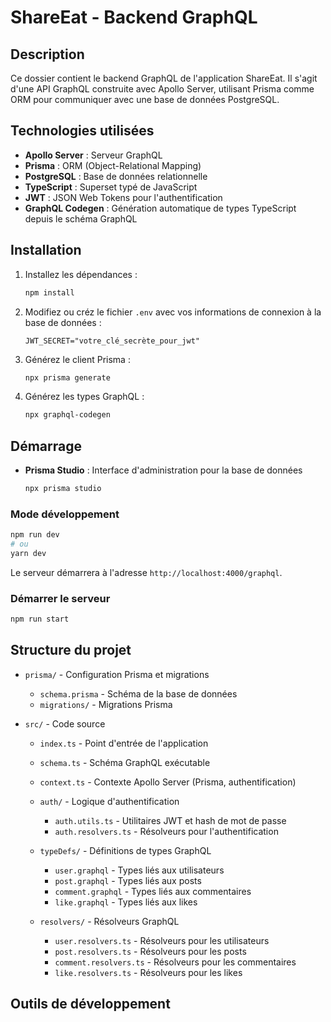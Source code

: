 # ShareEat - Backend GraphQL

## Description

Ce dossier contient le backend GraphQL de l'application ShareEat. Il s'agit d'une API GraphQL construite avec Apollo Server, utilisant Prisma comme ORM pour communiquer avec une base de données PostgreSQL.

## Technologies utilisées

- **Apollo Server** : Serveur GraphQL
- **Prisma** : ORM (Object-Relational Mapping)
- **PostgreSQL** : Base de données relationnelle
- **TypeScript** : Superset typé de JavaScript
- **JWT** : JSON Web Tokens pour l'authentification
- **GraphQL Codegen** : Génération automatique de types TypeScript depuis le schéma GraphQL

## Installation

1. Installez les dépendances :
   ```bash
   npm install
   ```
   
3. Modifiez ou créz le fichier `.env` avec vos informations de connexion à la base de données :
   ```
   JWT_SECRET="votre_clé_secrète_pour_jwt"
   ```
   
4. Générez le client Prisma :
   ```bash
   npx prisma generate
   ```

6. Générez les types GraphQL :
   ```bash
   npx graphql-codegen
   ```

## Démarrage

- **Prisma Studio** : Interface d'administration pour la base de données
  ```bash
  npx prisma studio
  ```

### Mode développement

```bash
npm run dev
# ou
yarn dev
```

Le serveur démarrera à l'adresse `http://localhost:4000/graphql`.

### Démarrer le serveur

```bash
npm run start
```

## Structure du projet

- `prisma/` - Configuration Prisma et migrations
  - `schema.prisma` - Schéma de la base de données
  - `migrations/` - Migrations Prisma

- `src/` - Code source
  - `index.ts` - Point d'entrée de l'application
  - `schema.ts` - Schéma GraphQL exécutable
  - `context.ts` - Contexte Apollo Server (Prisma, authentification)
  
  - `auth/` - Logique d'authentification
    - `auth.utils.ts` - Utilitaires JWT et hash de mot de passe
    - `auth.resolvers.ts` - Résolveurs pour l'authentification
  
  - `typeDefs/` - Définitions de types GraphQL
    - `user.graphql` - Types liés aux utilisateurs
    - `post.graphql` - Types liés aux posts
    - `comment.graphql` - Types liés aux commentaires
    - `like.graphql` - Types liés aux likes
  
  - `resolvers/` - Résolveurs GraphQL
    - `user.resolvers.ts` - Résolveurs pour les utilisateurs
    - `post.resolvers.ts` - Résolveurs pour les posts
    - `comment.resolvers.ts` - Résolveurs pour les commentaires
    - `like.resolvers.ts` - Résolveurs pour les likes

## Outils de développement
